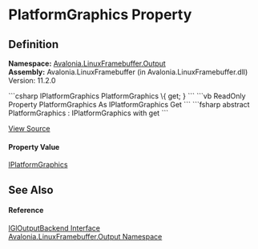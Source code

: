 # PlatformGraphics Property




## Definition
**Namespace:** <a href="N_Avalonia_LinuxFramebuffer_Output">Avalonia.LinuxFramebuffer.Output</a>  
**Assembly:** Avalonia.LinuxFramebuffer (in Avalonia.LinuxFramebuffer.dll) Version: 11.2.0

<Tabs groupId="api-code-preview">
<TabItem value="csharp" label="C#">
```csharp
IPlatformGraphics PlatformGraphics \{ get; }
```
</TabItem>
<TabItem value="vb" label="VB">
```vb
ReadOnly Property PlatformGraphics As IPlatformGraphics
	Get
```
</TabItem>
<TabItem value="fsharp" label="F#">
```fsharp
abstract PlatformGraphics : IPlatformGraphics with get
```
</TabItem>
</Tabs>



<a href="https://github.com/AvaloniaUI/Avalonia/tree/master/src/Linux/Avalonia.LinuxFramebuffer/Output/IGlOutputBackend.cs" title="View the source code">View Source</a>



#### Property Value
<a href="T_Avalonia_Platform_IPlatformGraphics">IPlatformGraphics</a>

## See Also


#### Reference
<a href="T_Avalonia_LinuxFramebuffer_Output_IGlOutputBackend">IGlOutputBackend Interface</a>  
<a href="N_Avalonia_LinuxFramebuffer_Output">Avalonia.LinuxFramebuffer.Output Namespace</a>  
